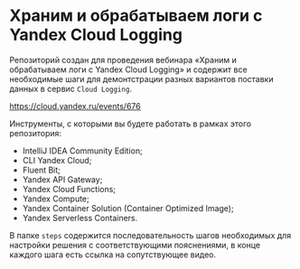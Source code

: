# Храним и обрабатываем логи с Yandex Cloud Logging   

Репозиторий создан для проведения вебинара «Храним и обрабатываем логи с Yandex Cloud Logging» и содержит все необходимые шаги для демонтстрации разных вариантов поставки данных в сервис `Cloud Logging`.

https://cloud.yandex.ru/events/676

Инструменты, с которыми вы будете работать в рамках этого репозитория:
* IntelliJ IDEA Community Edition;
* CLI Yandex Cloud;
* Fluent Bit;
* Yandex API Gateway;
* Yandex Cloud Functions;
* Yandex Compute;
* Yandex Container Solution (Container Optimized Image);
* Yandex Serverless Containers.

В папке `steps` содержится последовательность шагов необходимых для настройки решения с соответствующими пояснениями, в конце каждого шага есть ссылка на сопутствующее видео.